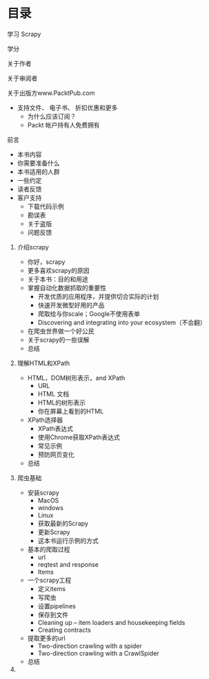 # 目录

学习 Scrapy

学分

关于作者

关于审阅者

关于出版方www.PacktPub.com
- 支持文件、 电子书、 折扣优惠和更多
     + 为什么应该订阅？
     + Packt 帐户持有人免费拥有


前言
- 本书内容
- 你需要准备什么
- 本书适用的人群
- 一些约定
- 读者反馈
- 客户支持
     + 下载代码示例
     + 勘误表
     + 关于盗版
     + 问题反馈
        

1. 介绍scrapy
 	* 你好，scrapy
 	* 更多喜欢scrapy的原因
 	* 关于本书：目的和用途
 	* 掌握自动化数据抓取的重要性
 		- 开发优质的应用程序，并提供切合实际的计划
 		- 快速开发微型好用的产品
 		- 爬取给与你scale；Google不使用表单
 		- Discovering and integrating into your ecosystem（不会翻）
 	* 在爬虫世界做一个好公民
 	* 关于scrapy的一些误解
 	* 总结
 
2. 理解HTML和XPath
	* HTML，DOM树形表示，and XPath
		- URL
		- HTML 文档
		- HTML的树形表示
		- 你在屏幕上看到的HTML
	* XPath选择器
		- XPath表达式
		- 使用Chrome获取XPath表达式
		- 常见示例
		- 预防网页变化
	* 总结

3. 爬虫基础
	* 安装scrapy
		- MacOS
		- windows
		- Linux
		- 获取最新的Scrapy
		- 更新Scrapy
		- 这本书运行示例的方式
	* 基本的爬取过程
		- url
		- reqtest and response
		- Items
	* 一个scrapy工程
		- 定义items
		- 写爬虫
		- 设置pipelines
		- 保存到文件
		- Cleaning up – item loaders and housekeeping fields 
		- Creating contracts
	* 提取更多的url
		- Two-direction crawling with a spider
		- Two-direction crawling with a CrawlSpider 
	* 总结

4. 
